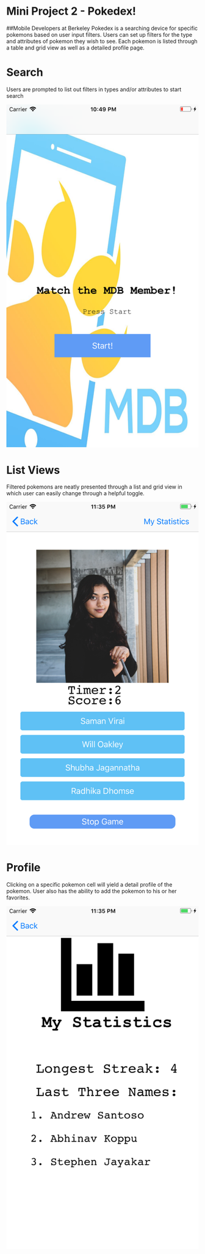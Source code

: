  
# Mini Project 2 - Pokedex!
##Mobile Developers at Berkeley
Pokedex is a searching device for specific pokemons based on user input filters. Users can set up filters for the type and attributes of pokemon they wish to see. Each pokemon is listed through a table and grid view as well as a detailed profile page.

# Search
Users are prompted to list out filters in types and/or attributes to start search

![Start Page](https://github.com/anitasxd/MDB2019/blob/master/home.png)

# List Views
Filtered pokemons are neatly presented through a list and grid view in which user can easily change through a helpful toggle.

![Game Page](https://github.com/anitasxd/MDB2019/blob/master/Simulator%20Screen%20Shot%20-%20iPhone%208%20Plus%20-%202019-02-08%20at%2023.35.32.png)

# Profile
Clicking on a specific pokemon cell will yield a detail profile of the pokemon. User also has the ability to add the pokemon to his or her favorites.

![Statistics Page](https://github.com/anitasxd/MDB2019/blob/master/Simulator%20Screen%20Shot%20-%20iPhone%208%20Plus%20-%202019-02-08%20at%2023.35.23.png)
